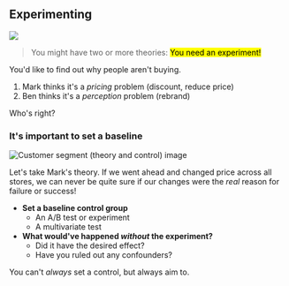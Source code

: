 ## Experimenting

![](./img/test-tubes.jpg)

> You might have two or more theories: <mark>You need an experiment!</mark>

You'd like to find out why people aren't buying.

1. Mark thinks it's a _pricing_ problem (discount, reduce price)
2. Ben thinks it's a _perception_ problem (rebrand)

Who's right?

### It's important to set a baseline

![Customer segment (theory and control) image]()

Let's take Mark's theory. If we went ahead and changed price across all stores, we can never be quite sure if our changes were the _real_ reason for failure or success!

- **Set a baseline control group**
    - An A/B test or experiment
    - A multivariate test
- **What would've happened _without_ the experiment?**
    - Did it have the desired effect?
    - Have you ruled out any confounders?

You can't <em>always</em> set a control, but always aim to.
